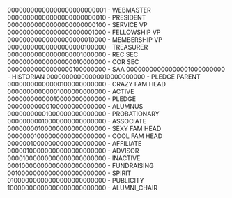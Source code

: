 00000000000000000000000001 - WEBMASTER
00000000000000000000000010 - PRESIDENT
00000000000000000000000100 - SERVICE VP
00000000000000000000001000 - FELLOWSHIP VP
00000000000000000000010000 - MEMBERSHIP VP
00000000000000000000100000 - TREASURER
00000000000000000001000000 - REC SEC
00000000000000000010000000 - COR SEC
00000000000000000100000000 - SAA
00000000000000001000000000 - HISTORIAN
00000000000000010000000000 - PLEDGE PARENT
00000000000000100000000000 - CRAZY FAM HEAD
00000000000001000000000000 - ACTIVE
00000000000010000000000000 - PLEDGE
00000000000100000000000000 - ALUMNUS
00000000001000000000000000 - PROBATIONARY
00000000010000000000000000 - ASSOCIATE
00000000100000000000000000 - SEXY FAM HEAD
00000001000000000000000000 - COOL FAM HEAD
00000010000000000000000000 - AFFILIATE
00000100000000000000000000 - ADVISOR      
00001000000000000000000000 - INACTIVE
00010000000000000000000000 - FUNDRAISING
00100000000000000000000000 - SPIRIT
01000000000000000000000000 - PUBLICITY
10000000000000000000000000 - ALUMNI_CHAIR




